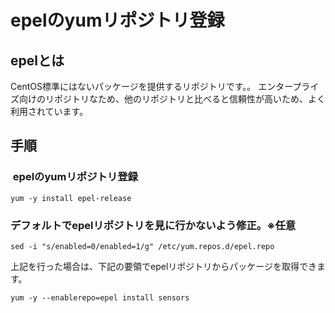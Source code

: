 # epelのyumリポジトリ登録

## epelとは

CentOS標準にはないパッケージを提供するリポジトリです。。
エンタープライズ向けのリポジトリなため、他のリポジトリと比べると信頼性が高いため、よく利用されています。

## 手順

###  epelのyumリポジトリ登録
````
yum -y install epel-release
````

### デフォルトでepelリポジトリを見に行かないよう修正。※任意
````
sed -i "s/enabled=0/enabled=1/g" /etc/yum.repos.d/epel.repo
````

上記を行った場合は、下記の要領でepelリポジトリからパッケージを取得できます。
````
yum -y --enablerepo=epel install sensors
````

